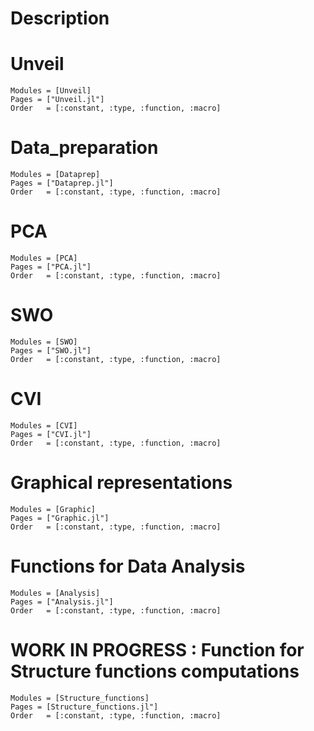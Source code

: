 # Description

# Unveil
```@autodocs
Modules = [Unveil]
Pages = ["Unveil.jl"]
Order   = [:constant, :type, :function, :macro]
```

# Data_preparation
```@autodocs
Modules = [Dataprep]
Pages = ["Dataprep.jl"]
Order   = [:constant, :type, :function, :macro]
```

# PCA 
```@autodocs
Modules = [PCA]
Pages = ["PCA.jl"]
Order   = [:constant, :type, :function, :macro]
```

# SWO
```@autodocs
Modules = [SWO]
Pages = ["SWO.jl"]
Order   = [:constant, :type, :function, :macro]
```

# CVI
```@autodocs
Modules = [CVI]
Pages = ["CVI.jl"]
Order   = [:constant, :type, :function, :macro]
```

# Graphical representations
```@autodocs
Modules = [Graphic]
Pages = ["Graphic.jl"]
Order   = [:constant, :type, :function, :macro]
```

# Functions for Data Analysis
```@autodocs
Modules = [Analysis]
Pages = ["Analysis.jl"]
Order   = [:constant, :type, :function, :macro]
```

# WORK IN PROGRESS : Function for Structure functions computations
```@autodocs
Modules = [Structure_functions]
Pages = [Structure_functions.jl"]
Order   = [:constant, :type, :function, :macro]
```